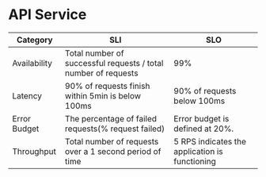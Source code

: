 # API Service

| Category     | SLI | SLO                                                                                                         |
|--------------|-----|-------------------------------------------------------------------------------------------------------------|
| Availability |Total number of successful requests / total number of requests  | 99%                                                                                                         |
| Latency      | 90% of requests finish within 5min is below 100ms   | 90% of requests below 100ms                    |
| Error Budget | The percentage of failed requests(% request failed)                  | Error budget is defined at 20%.                |
| Throughput   |Total number of requests over a 1 second period of time    | 5 RPS indicates the application is functioning                                                              |
